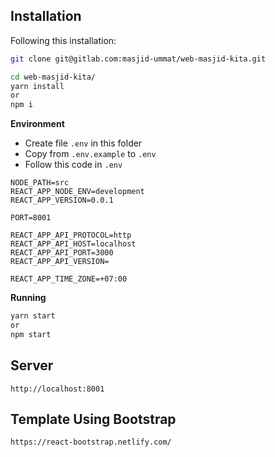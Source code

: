 ## Installation

Following this installation:

```sh
git clone git@gitlab.com:masjid-ummat/web-masjid-kita.git

cd web-masjid-kita/
yarn install
or
npm i
```

**Environment**
- Create file `.env` in this folder
- Copy from `.env.example` to `.env`
- Follow this code in `.env`

```
NODE_PATH=src
REACT_APP_NODE_ENV=development
REACT_APP_VERSION=0.0.1

PORT=8001

REACT_APP_API_PROTOCOL=http
REACT_APP_API_HOST=localhost
REACT_APP_API_PORT=3000
REACT_APP_API_VERSION=

REACT_APP_TIME_ZONE=+07:00
```

**Running**

```sh
yarn start
or
npm start
```

## Server

```
http://localhost:8001
```

## Template Using Bootstrap
```
https://react-bootstrap.netlify.com/
```